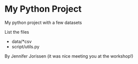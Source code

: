 # My Python Project

My python project with a few datasets

List the files

- data/*csv
- script/utils.py

By Jennifer Jorissen (it was nice meeting you at the workshop!)
